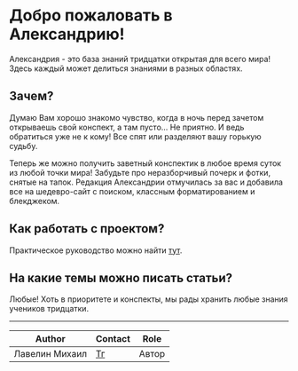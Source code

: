 # Добро пожаловать в Александрию!

Александрия - это база знаний тридцатки открытая для всего мира! Здесь каждый может делиться знаниями в разных областях.

## Зачем?

Думаю Вам хорошо знакомо чувство, когда в ночь перед зачетом открываешь свой конспект, а там пусто... Не приятно. И ведь обратиться уже не к кому! Все спят или разделяют вашу горькую судьбу.

Теперь же можно получить заветный конспектик в любое время суток из любой точки мира! Забудьте про неразборчивый почерк и фотки, снятые на тапок. Редакция Александрии отмучилась за вас и добавила все на шедевро-сайт с поиском, классным форматированием и блекджеком.

## Как работать с проектом?

Практическое руководство можно найти [тут](./faq/index.md).

## На какие темы можно писать статьи?

Любые!
Хоть в приоритете и конспекты, мы рады хранить любые знания учеников тридцатки. 

---
| Author         | Contact                       | Role  |
|----------------|-------------------------------|-------|
| Лавелин Михаил | [Тг](https://t.me/mikhaillav) | Автор |